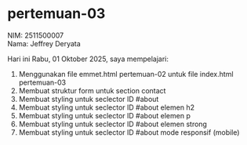 # pertemuan-03
NIM: 2511500007<br>
Nama: Jeffrey Deryata

Hari ini Rabu, 01 Oktober 2025, saya mempelajari:
<ol>
    <li>Menggunakan file emmet.html pertemuan-02 untuk file index.html pertemuan-03</li>
    <li>Membuat struktur form untuk section contact</li>
    <li>Membuat styling untuk seclector ID #about</li>
    <li>Membuat styling untuk seclector ID #about elemen h2</li>
    <li>Membuat styling untuk seclector ID #about elemen p</li>
    <li>Membuat styling untuk seclector ID #about elemen strong</li>
    <li>Membuat styling untuk seclector ID #about mode responsif (mobile)</li>

</ol>